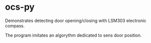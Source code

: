 # ocs-py
Demonstrates detecting door opening/closing with LSM303 electronic compass.

The program imitates an algorythm dedicated to sens door position.
